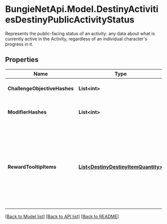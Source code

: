 # BungieNetApi.Model.DestinyActivitiesDestinyPublicActivityStatus
Represents the public-facing status of an activity: any data about what is currently active in the Activity, regardless of an individual character's progress in it.
## Properties

Name | Type | Description | Notes
------------ | ------------- | ------------- | -------------
**ChallengeObjectiveHashes** | **List&lt;int&gt;** | Active Challenges for the activity, if any - represented as hashes for DestinyObjectiveDefinitions. | [optional] 
**ModifierHashes** | **List&lt;int&gt;** | The active modifiers on this activity, if any - represented as hashes for DestinyActivityModifierDefinitions. | [optional] 
**RewardTooltipItems** | [**List&lt;DestinyDestinyItemQuantity&gt;**](DestinyDestinyItemQuantity.md) | If the activity itself provides any specific \&quot;mock\&quot; rewards, this will be the items and their quantity.  Why \&quot;mock\&quot;, you ask? Because these are the rewards as they are represented in the tooltip of the Activity.  These are often pointers to fake items that look good in a tooltip, but represent an abstract concept of what you will get for a reward rather than the specific items you may obtain. | [optional] 

[[Back to Model list]](../README.md#documentation-for-models) [[Back to API list]](../README.md#documentation-for-api-endpoints) [[Back to README]](../README.md)

